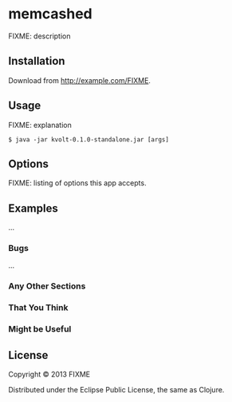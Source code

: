 # memcashed

FIXME: description

## Installation

Download from http://example.com/FIXME.

## Usage

FIXME: explanation

    $ java -jar kvolt-0.1.0-standalone.jar [args]

## Options

FIXME: listing of options this app accepts.

## Examples

...

### Bugs

...

### Any Other Sections
### That You Think
### Might be Useful

## License

Copyright © 2013 FIXME

Distributed under the Eclipse Public License, the same as Clojure.
